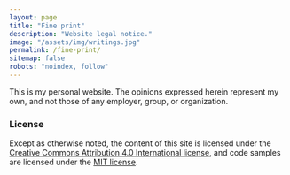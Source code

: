 ```yaml
---
layout: page
title: "Fine print"
description: "Website legal notice."
image: "/assets/img/writings.jpg"
permalink: /fine-print/
sitemap: false
robots: "noindex, follow"
---
```


This is my personal website. The opinions expressed herein represent my own, and not those of any employer, group, or organization.

### License

Except as otherwise noted, the content of this site is licensed under the <a rel="license cc:license" href="//creativecommons.org/licenses/by/4.0/">Creative Commons Attribution 4.0 International license</a>, and code samples are licensed under the <a rel="license" href="//raw.githubusercontent.com/MilanAryal/milanaryal.github.io/master/LICENSE">MIT license</a>.
